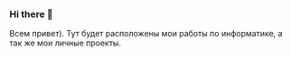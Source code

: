 ### Hi there 👋
Всем привет). Тут будет расположены мои работы по информатике, а так же мои личные проекты. 

<!--
**IliaGrigorev123/IliaGrigorev123** is a ✨ _special_ ✨ repository because its `README.md` (this file) appears on your GitHub profile.

Here are some ideas to get you started:

- 🔭 I’m currently working on ...
- 🌱 I’m currently learning ...
- 👯 I’m looking to collaborate on ...
- 🤔 I’m looking for help with ...
- 💬 Ask me about ...
- 📫 How to reach me: ...
- 😄 Pronouns: ...
- ⚡ Fun fact: ...
-->
